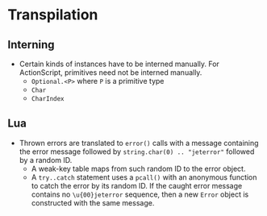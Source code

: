 # Transpilation

## Interning

* Certain kinds of instances have to be interned manually. For ActionScript, primitives need not be interned manually.
  * `Optional.<P>` where `P` is a primitive type
  * `Char`
  * `CharIndex`

## Lua

* Thrown errors are translated to `error()` calls with a message containing the error message followed by `string.char(0) .. "jeterror"` followed by a random ID.
  * A weak-key table maps from such random ID to the error object.
  * A `try..catch` statement uses a `pcall()` with an anonymous function to catch the error by its random ID. If the caught error message contains no `\u{00}jeterror` sequence, then a new `Error` object is constructed with the same message.
